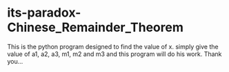 # its-paradox-Chinese_Remainder_Theorem
This is the python program designed to find the value of x. simply give the value of a1, a2, a3, m1, m2 and m3 and this program will do his work. Thank you...
